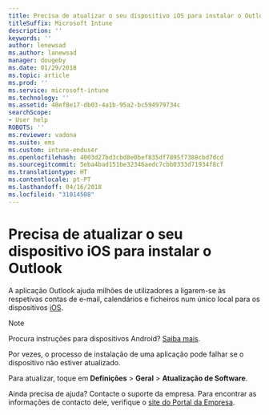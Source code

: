 ```yaml
---
title: Precisa de atualizar o seu dispositivo iOS para instalar o Outlook | Microsoft Docs
titleSuffix: Microsoft Intune
description: ''
keywords: ''
author: lenewsad
ms.author: lanewsad
manager: dougeby
ms.date: 01/29/2018
ms.topic: article
ms.prod: ''
ms.service: microsoft-intune
ms.technology: ''
ms.assetid: 48ef8e17-db03-4a1b-95a2-bc594979734c
searchScope:
- User help
ROBOTS: ''
ms.reviewer: vadona
ms.suite: ems
ms.custom: intune-enduser
ms.openlocfilehash: 4003d27bd3cbd8e0bef835df7895f7388cbd7dcd
ms.sourcegitcommit: 5eba4bad151be32346aedc7cbb0333d71934f8cf
ms.translationtype: HT
ms.contentlocale: pt-PT
ms.lasthandoff: 04/16/2018
ms.locfileid: "31014508"
---
```

# <a name="you-need-to-update-your-ios-device-to-install-the-outlook-app"></a>Precisa de atualizar o seu dispositivo iOS para instalar o Outlook

A aplicação Outlook ajuda milhões de utilizadores a ligarem-se às respetivas contas de e-mail, calendários e ficheiros num único local para os dispositivos [iOS](https://itunes.apple.com/app/microsoft-outlook-email-calendar/id951937596).

>[!NOTE]
> Procura instruções para dispositivos Android? [Saiba mais](update-device-outlook-android.md).

Por vezes, o processo de instalação de uma aplicação pode falhar se o dispositivo não estiver atualizado. 

Para atualizar, toque em **Definições** > **Geral** > **Atualização de Software**.

Ainda precisa de ajuda? Contacte o suporte da empresa. Para encontrar as informações de contacto dele, verifique o [site do Portal da Empresa](https://portal.manage.microsoft.com#HelpDeskDialog).
